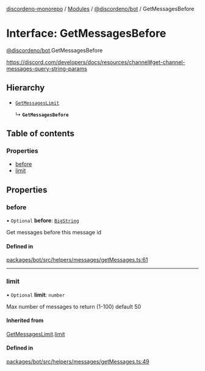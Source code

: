 [discordeno-monorepo](../README.md) / [Modules](../modules.md) / [@discordeno/bot](../modules/discordeno_bot.md) / GetMessagesBefore

# Interface: GetMessagesBefore

[@discordeno/bot](../modules/discordeno_bot.md).GetMessagesBefore

https://discord.com/developers/docs/resources/channel#get-channel-messages-query-string-params

## Hierarchy

- [`GetMessagesLimit`](discordeno_bot.GetMessagesLimit.md)

  ↳ **`GetMessagesBefore`**

## Table of contents

### Properties

- [before](discordeno_bot.GetMessagesBefore.md#before)
- [limit](discordeno_bot.GetMessagesBefore.md#limit)

## Properties

### before

• `Optional` **before**: [`BigString`](../modules/discordeno_bot.md#bigstring)

Get messages before this message id

#### Defined in

[packages/bot/src/helpers/messages/getMessages.ts:61](https://github.com/deepsarda/discordeno/blob/c6dc30bb/packages/bot/src/helpers/messages/getMessages.ts#L61)

---

### limit

• `Optional` **limit**: `number`

Max number of messages to return (1-100) default 50

#### Inherited from

[GetMessagesLimit](discordeno_bot.GetMessagesLimit.md).[limit](discordeno_bot.GetMessagesLimit.md#limit)

#### Defined in

[packages/bot/src/helpers/messages/getMessages.ts:49](https://github.com/deepsarda/discordeno/blob/c6dc30bb/packages/bot/src/helpers/messages/getMessages.ts#L49)
